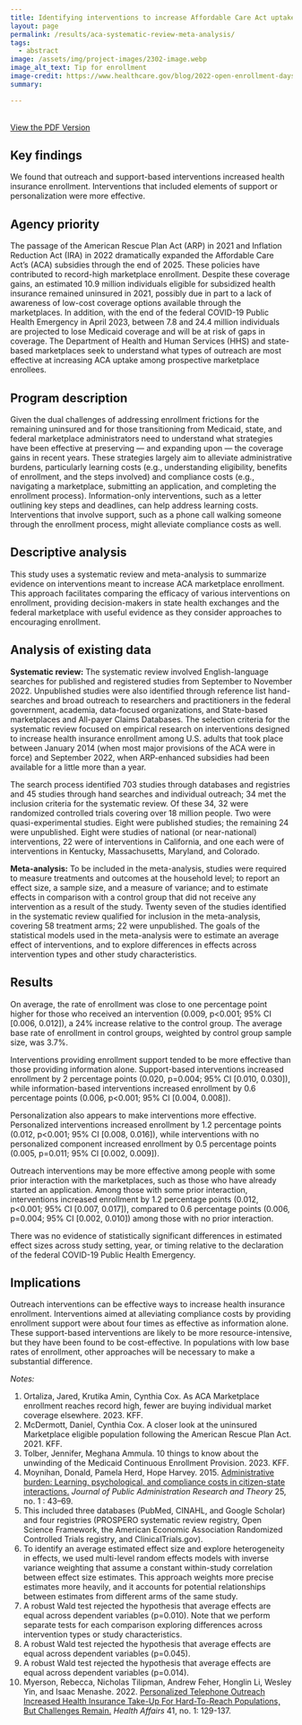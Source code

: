 ```yaml
---
title: Identifying interventions to increase Affordable Care Act uptake through a systematic review and meta-analysis
layout: page
permalink: /results/aca-systematic-review-meta-analysis/
tags: 
  - abstract
image: /assets/img/project-images/2302-image.webp
image_alt_text: Tip for enrollment
image-credit: https://www.healthcare.gov/blog/2022-open-enrollment-days-away/
summary: 

---
```

<br>
<a class="usa-button" href="/assets/abstracts/1901-using-incentives-to-reduce-nonresponse-bias-ahs-abstract.pdf" target="_blank">View the PDF Version</a>

## Key findings
We found that outreach and support-based interventions increased health insurance enrollment. Interventions that included elements of support or personalization were more effective.

## Agency priority
The passage of the American Rescue Plan Act (ARP) in 2021 and Inflation Reduction Act (IRA) in 2022 dramatically expanded the Affordable Care Act’s (ACA) subsidies through the end of 2025. These policies have contributed to record-high marketplace enrollment. Despite these coverage gains, an estimated 10.9 million individuals eligible for subsidized health insurance remained uninsured in 2021, possibly due in part to a lack of awareness of low-cost coverage options available through the marketplaces. In addition, with the end of the federal COVID-19 Public Health Emergency in April 2023, between 7.8 and 24.4 million individuals are projected to lose Medicaid coverage and will be at risk of gaps in coverage. The Department of Health and Human Services (HHS) and state-based marketplaces seek to understand what types of outreach are most effective at increasing ACA uptake among prospective marketplace enrollees.

## Program description
Given the dual challenges of addressing enrollment frictions for the remaining uninsured and for those transitioning from Medicaid, state, and federal marketplace administrators need to understand what strategies have been effective at preserving — and expanding upon — the coverage gains in recent years. These strategies largely aim to alleviate administrative burdens, particularly learning costs (e.g., understanding eligibility, benefits of enrollment, and the steps involved) and compliance costs (e.g., navigating a marketplace, submitting an application, and completing the enrollment process). Information-only interventions, such as a letter outlining key steps and deadlines, can help address learning costs. Interventions that involve support, such as a phone call walking someone through the enrollment process, might alleviate compliance costs as well.

## Descriptive analysis
This study uses a systematic review and meta-analysis to summarize evidence on interventions meant to increase ACA marketplace enrollment. This approach facilitates comparing the efficacy of various interventions on enrollment, providing decision-makers in state health exchanges and the federal marketplace with useful evidence as they consider approaches to encouraging enrollment. 

## Analysis of existing data
<b>Systematic review:</b> The systematic review involved English-language searches for published and registered studies from September to November 2022. Unpublished studies were also identified through reference list hand-searches and broad outreach to researchers and practitioners in the federal government, academia, data-focused organizations, and State-based marketplaces and All-payer Claims Databases. The selection criteria for the systematic review focused on empirical research on interventions designed to increase health insurance enrollment among U.S. adults that took place between January 2014 (when most major provisions of the ACA were in force) and September 2022, when ARP-enhanced subsidies had been available for a little more than a year.

The search process identified 703 studies through databases and registries and 45 studies through hand searches and individual outreach; 34 met the inclusion criteria for the systematic review. Of these 34, 32 were randomized controlled trials covering over 18 million people. Two were quasi-experimental studies. Eight were published studies; the remaining 24 were unpublished. Eight were studies of national (or near-national) interventions, 22 were of interventions in California, and one each were of interventions in Kentucky, Massachusetts, Maryland, and Colorado.

<b>Meta-analysis:</b> To be included in the meta-analysis, studies were required to measure treatments and outcomes at the household level; to report an effect size, a sample size, and a measure of variance; and to estimate effects in comparison with a control group that did not receive any intervention as a result of the study. Twenty seven of the studies identified in the systematic review qualified for inclusion in the meta-analysis, covering 58 treatment arms; 22 were unpublished. The goals of the statistical models used in the meta-analysis were to estimate an average effect of interventions, and to explore differences in effects across intervention types and other study characteristics.

## Results
On average, the rate of enrollment was close to one percentage point higher for those who received an intervention (0.009, p<0.001; 95% CI [0.006, 0.012]), a 24% increase relative to the control group. The average base rate of enrollment in control groups, weighted by control group sample size, was 3.7%.

Interventions providing enrollment support tended to be more effective than those providing information alone. Support-based interventions increased enrollment by 2 percentage points (0.020, p=0.004; 95% CI [0.010, 0.030]), while information-based interventions increased enrollment by 0.6 percentage points (0.006, p<0.001; 95% CI [0.004, 0.008]).

Personalization also appears to make interventions more effective. Personalized interventions increased enrollment by 1.2 percentage points (0.012, p<0.001; 95% CI [0.008, 0.016]), while interventions with no personalized component increased enrollment by 0.5 percentage points (0.005, p=0.011; 95% CI [0.002, 0.009]).

Outreach interventions may be more effective among people with some prior interaction with the marketplaces, such as those who have already started an application. Among those with some prior interaction, interventions increased enrollment by 1.2 percentage points (0.012, p<0.001; 95% CI [0.007, 0.017]), compared to 0.6 percentage points (0.006, p=0.004; 95% CI [0.002, 0.010]) among those with no prior interaction.

There was no evidence of statistically significant differences in estimated effect sizes across study setting, year, or timing relative to the declaration of the federal COVID-19 Public Health Emergency.

## Implications
Outreach interventions can be effective ways to increase health insurance enrollment. Interventions aimed at alleviating compliance costs by providing enrollment support were about four times as effective as information alone. These support-based interventions are likely to be more resource-intensive, but they have been found to be cost-effective. In populations with low base rates of enrollment, other approaches will be necessary to make a substantial difference.

*Notes:*
1. Ortaliza, Jared, Krutika Amin, Cynthia Cox. As ACA Marketplace enrollment reaches record high, fewer are buying individual market coverage elsewhere. 2023. KFF.
2. McDermott, Daniel, Cynthia Cox. A closer look at the uninsured Marketplace eligible population following the American Rescue Plan Act. 2021. KFF. 
3. Tolber, Jennifer, Meghana Ammula. 10 things to know about the unwinding of the Medicaid Continuous Enrollment Provision. 2023. KFF. 
4. Moynihan, Donald, Pamela Herd, Hope Harvey. 2015. <a class="usa-link usa-link--external" href="https://doi.org/10.1093/jopart/muu009.">Administrative burden: Learning, psychological, and compliance costs in citizen-state interactions.</a> _Journal of Public Administration Research and Theory_ 25, no. 1 : 43–69. 
5. This included three databases (PubMed, CINAHL, and Google Scholar) and four registries (PROSPERO systematic review registry, Open Science Framework, the American Economic Association Randomized Controlled Trials registry, and ClinicalTrials.gov).
6.  To identify an average estimated effect size and explore heterogeneity in effects, we used multi-level random effects models with inverse variance weighting that assume a constant within-study correlation between effect size estimates. This approach weights more precise estimates more heavily, and it accounts for potential relationships between estimates from different arms of the same study. 
7. A robust Wald test rejected the hypothesis that average effects are equal across dependent variables (p=0.010). Note that we perform separate tests for each comparison exploring differences across intervention types or study characteristics.
8. A robust Wald test rejected the hypothesis that average effects are equal across dependent variables (p=0.045).
9. A robust Wald test rejected the hypothesis that average effects are equal across dependent variables (p=0.014).
10. Myerson, Rebecca, Nicholas Tilipman, Andrew Feher, Honglin Li, Wesley Yin, and Isaac Menashe. 2022. <a class="usa-link usa-link--external" href="https://www.healthaffairs.org/doi/pdf/10.1377/hlthaff.2021.01000.">Personalized Telephone Outreach Increased Health Insurance Take-Up For Hard-To-Reach Populations, But Challenges Remain.</a> _Health Affairs_ 41, no. 1: 129-137.
